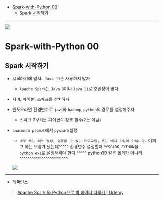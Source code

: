 - [Spark-with-Python 00](#spark-with-python-00)
  - [Spark 시작하기](#spark-시작하기)

---

![](https://user-images.githubusercontent.com/81341784/210832483-787c0f84-2d32-4b8a-9bb9-e7ee9a043cbc.png)

# Spark-with-Python 00

## Spark 시작하기

- 시작하기에 앞서...`Java 11`은 사용하지 말자
  
  - `Apache Spark`는 `Java 8`이나 `Java 11`로 호환성이 맞다.

- 자바, 파이썬, 스파크를 설치하자

- 윈도우라면 환경변수로 `java`와 `hadoop`, `python`의 경로를 설정해주자
  
  - 스파크 3부터는 파이썬의 경로 필수(2는 아님)

- `anaconda prompt`에서 `pyspark`실행
  
  - `내부 또는 외부 명령, 실행할 수 있는 프로그램, 또는 배치 파일이 아닙니다.` 어쩌고 하는 오류가 났는데^^^^^ 환경변수 설정할때 `PYSPARK_PYTHON`을 `python.exe`로 설정해줘야 한다 ^^^^^ python39 같은 폴더가 아니라 ^^^^^^^^^^^^^^^^^^^^^^^^
  
  ![](https://user-images.githubusercontent.com/81341784/210832500-00dcf6ea-3992-4a2a-817a-0a20ea460e99.png)

---

- 레퍼런스

> [Apache Spark 와 Python으로 빅 데이터 다루기 | Udemy](https://www.udemy.com/course/best-apache-spark-python/)
